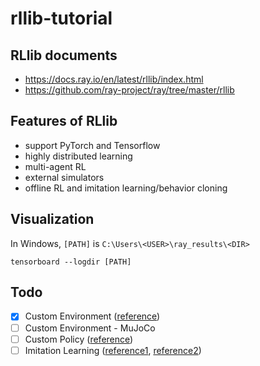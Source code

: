 # rllib-tutorial

## RLlib documents
- https://docs.ray.io/en/latest/rllib/index.html
- https://github.com/ray-project/ray/tree/master/rllib

## Features of RLlib
- support PyTorch and Tensorflow
- highly distributed learning
- multi-agent RL
- external simulators
- offline RL and imitation learning/behavior cloning

## Visualization
In Windows, `[PATH]` is `C:\Users\<USER>\ray_results\<DIR>`
```commandline
tensorboard --logdir [PATH]
```

## Todo
- [x] Custom Environment ([reference](https://docs.ray.io/en/latest/rllib/rllib-env.html#configuring-environments))
- [ ] Custom Environment - MuJoCo
- [ ] Custom Policy ([reference](https://docs.ray.io/en/latest/rllib/rllib-concepts.html))
- [ ] Imitation Learning ([reference1](https://github.com/ray-project/ray/blob/master/rllib/examples/custom_model_loss_and_metrics.py), [reference2](https://docs.ray.io/en/latest/rllib/rllib-offline.html#input-pipeline-for-supervised-losses))
